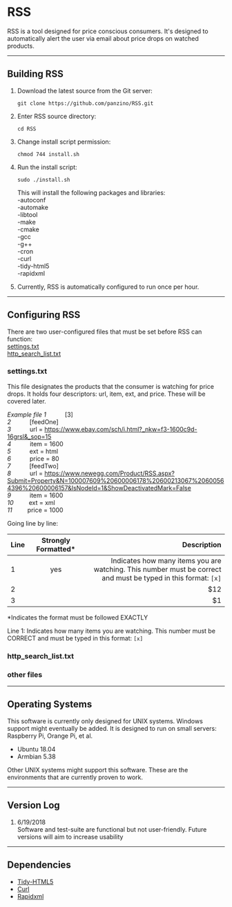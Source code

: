 # RSS

RSS is a tool designed for price conscious consumers. It's designed to automatically alert the user via email about price drops on watched products.

___
## Building RSS

1. Download the latest source from the Git server: 
	```
   git clone https://github.com/panzino/RSS.git
	```
2. Enter RSS source directory:
	```
   cd RSS
	```
3. Change install script permission:
	```
   chmod 744 install.sh
	```
4. Run the install script:
	```
   sudo ./install.sh
	```
	
   This will install the following packages and libraries:  
   -autoconf  
   -automake  
   -libtool  
   -make  
   -cmake  
   -gcc  
   -g++  
   -cron  
   -curl  
   -tidy-html5  
   -rapidxml  

3. Currently, RSS is automatically configured to run once per hour. 

___
## Configuring RSS

There are two user-configured files that must be set before RSS can function:   
   [settings.txt][100]  
   [http_search_list.txt][105]  


### settings.txt

This file designates the products that the consumer is watching for price drops. It holds four descriptors: url, item, ext, and price. These will be covered later. 

*Example file*
   *1* &nbsp; &nbsp; &nbsp; &nbsp; &nbsp; [3]  
   *2* &nbsp; &nbsp; &nbsp; &nbsp; &nbsp; [feedOne]    
   *3* &nbsp; &nbsp; &nbsp; &nbsp; &nbsp; url = https://www.ebay.com/sch/i.html?_nkw=f3-1600c9d-16grsl&_sop=15  
   *4* &nbsp; &nbsp; &nbsp; &nbsp; &nbsp; item = 1600  
   *5* &nbsp; &nbsp; &nbsp; &nbsp; &nbsp; ext = html  
   *6* &nbsp; &nbsp; &nbsp; &nbsp; &nbsp; price = 80  
   *7* &nbsp; &nbsp; &nbsp; &nbsp; &nbsp; [feedTwo]  
   *8* &nbsp; &nbsp; &nbsp; &nbsp; &nbsp; url = https://www.newegg.com/Product/RSS.aspx?Submit=Property&N=100007609%20600006178%20600213067%20600564396%20600006157&IsNodeId=1&ShowDeactivatedMark=False  
   *9* &nbsp; &nbsp; &nbsp; &nbsp; &nbsp; item = 1600  
   *10* &nbsp; &nbsp; &nbsp; &nbsp; ext = xml  
   *11* &nbsp; &nbsp; &nbsp; &nbsp; price = 1000  

Going line by line:  




| Line | Strongly Formatted* | Description                                                                                                    |
| -----|:-------------------:| --------------------------------------------------------------------------------------------------------------:|
| 1    | yes                 | Indicates how many items you are watching. This number must be correct and must be typed in this format: `[x]` |
| 2    |                     |   $12                           |
| 3    |                     |    $1                           |


*Indicates the format must be followed EXACTLY


Line 1: Indicates how many items you are watching. This number must be CORRECT and must be typed in this format:  `[x]`





### http_search_list.txt


### other files

	


___
## Operating Systems

This software is currently only designed for UNIX systems. Windows support might eventually be added. It is designed to run on small servers: Raspberry Pi, Orange Pi, et al. 

* Ubuntu 18.04
* Armbian 5.38

Other UNIX systems might support this software. These are the environments that are currently proven to work.

___
## Version Log

1. 6/19/2018  
   Software and test-suite are functional but not user-friendly. Future versions will aim to increase usability

___
## Dependencies

  - [Tidy-HTML5][110]  
  - [Curl][115]  
  - [Rapidxml][120]  


[100]: settings.txt
[105]: http_search_list.txt
[110]: https://github.com/htacg/tidy-html5
[115]: https://github.com/curl/curl
[120]: http://rapidxml.sourceforge.net/manual.html
